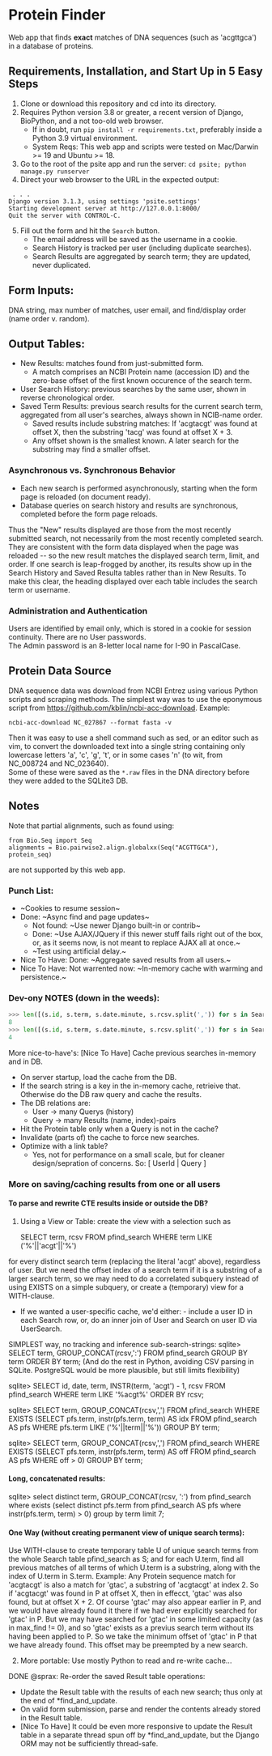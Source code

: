 # Protein Finder

Web app that finds **exact** matches of DNA sequences (such as 'acgttgca') in a database of proteins.

## Requirements, Installation, and Start Up in 5 Easy Steps

1. Clone or download this repository and cd into its directory.
2. Requires Python version 3.8 or greater, a recent version of Django, BioPython, and a not too-old web browser.
    - If in doubt, run `pip install -r requirements.txt`, preferably inside a Python 3.9 virtual environment.
    - System Reqs: This web app and scripts were tested on Mac/Darwin >= 19 and Ubuntu >= 18. 
3. Go to the root of the psite app and run the server: `cd psite; python manage.py runserver`
4. Direct your web browser to the URL in the expected output:
```shell
 . . .
Django version 3.1.3, using settings 'psite.settings'
Starting development server at http://127.0.0.1:8000/
Quit the server with CONTROL-C.
```
5. Fill out the form and hit the `Search` button.  
    - The email address will be saved as the username in a cookie.
    - Search History is tracked per user (including duplicate searches).
    - Search Results are aggregated by search term; they are updated, never duplicated.
    
## Form Inputs:
DNA string, max number of matches, user email, and find/display order (name order v. random).

## Output Tables:
- New Results: matches found from just-submitted form.  
    - A match comprises an NCBI Protein name (accession ID) and the zero-base offset of the first known occurence of the search term.
- User Search History: previous searches by the same user, shown in reverse chronological order.
- Saved Term Results: previous search results for the current search term, aggregated from all user's searches, always shown in NCIB-name order.
    - Saved results include substring matches: If 'acgtacgt' was found at offset X, then the substring 'tacg' was found at offset X + 3.
    - Any offset shown is the smallest known.  A later search for the substring may find a smaller offset.

### Asynchronous vs. Synchronous Behavior

- Each new search is performed asynchronously, starting when the form page is reloaded (on document ready).
- Database queries on search history and results are synchronous, completed before the form page reloads.

Thus the "New" results displayed are those from the most recently submitted search, not necessarily from the most recently completed search.
They are consistent with the form data displayed when the page was reloaded -- so the new result matches the displayed search term, limit, and order.
If one search is leap-frogged by another, its results show up in the Search History and Saved Resulta tables rather than in New Results.
To make this clear, the heading displayed over each table includes the search term or username.

### Administration and Authentication

Users are identified by email only, which is stored in a cookie for session continuity.
There are no User passwords.  
The Admin password is an 8-letter local name for I-90 in PascalCase.

## Protein Data Source

DNA sequence data was download from NCBI Entrez using various Python scripts and scraping methods.
The simplest way was to use the eponymous script from https://github.com/kblin/ncbi-acc-download.
Example:

```shell
ncbi-acc-download NC_027867 --format fasta -v
```
Then it was easy to use a shell command such as sed, or an editor such as vim,
to convert the downloaded text into a single string containing only lowercase
letters 'a', 'c', 'g', 't', or in some cases 'n' (to wit, from NC_008724 and
NC_023640).  
Some of these were saved as the `*.raw` files in the DNA directory 
before they were added to the SQLite3 DB.

## Notes

Note that partial alignments, such as found using:

    from Bio.Seq import Seq
    alignments = Bio.pairwise2.align.globalxx(Seq("ACGTTGCA"), protein_seq)

are not supported by this web app.

### Punch List:

- ~Cookies to resume session~
- Done: ~Async find and page updates~
    - Not found: ~Use newer Django built-in or contrib~
    - Done: ~Use AJAX/JQuery if this newer stuff fails right out of the box, or, as it seems now, is not meant to replace AJAX all at once.~
    - ~Test using artificial delay.~
- Nice To Have: Done: ~Aggregate saved results from all users.~
- Nice To Have: Not warrented now: ~In-memory cache with warming and persistence.~

### Dev-ony NOTES (down in the weeds):

```python
>>> len([(s.id, s.term, s.date.minute, s.rcsv.split(',')) for s in Search.objects.filter(term__contains='gtca').order_by('user').distinct().reverse()])
8
>>> len([(s.id, s.term, s.date.minute, s.rcsv.split(',')) for s in Search.objects.filter(term__contains='ggtca').order_by('user').distinct().reverse()])
4
```

More nice-to-have's: [Nice To Have] Cache previous searches in-memory and in DB.
- On server startup, load the cache from the DB.
- If the search string is a key in the in-memory cache,
    retrieive that.
    Otherwise do the DB raw query and cache the results.
- The DB relations are:
    - User -> many Querys (history)
    - Query -> many Results (name, index)-pairs
- Hit the Protein table only when a Query is not
    in the cache?
- Invalidate (parts of) the cache to force new searches.
- Optimize with a link table?
    - Yes, not for performance on a small scale,
        but for cleaner design/sepration of concerns.
        So: [ UserId | Query ]

### More on saving/caching results from one or all users

#### To parse and rewrite CTE results inside or outside the DB?

1.  Using a View or Table: create the view with a selection such as

    SELECT term, rcsv FROM pfind_search
    WHERE  term LIKE ('%'||'acgt'||'%')

for every distinct search term (replacing the literal 'acgt' above),
regardless of user.  But we need the offset index of a search term
if it is a substring of a larger search term, so we may need to do
a correlated subquery instead of using EXISTS on a simple subquery,
or create a (temporary) view for a WITH-clause.

* If we wanted a user-specific cache, we'd either:
        - include a user ID in each Search row, or,
        do an inner join of User and Search on user ID
        via UserSearch.

SIMPLEST way, no tracking and inference sub-search-strings:
sqlite> SELECT term, GROUP_CONCAT(rcsv,':') FROM pfind_search GROUP BY
        term ORDER BY term;
(And do the rest in Python, avoiding CSV parsing in SQLite.
PostgreSQL would be more plausible, but still limits flexibility)

sqlite> SELECT id, date, term, INSTR(term, 'acgt') - 1, rcsv
        FROM pfind_search
        WHERE term LIKE '%acgt%'
        ORDER BY rcsv;

sqlite> SELECT term, GROUP_CONCAT(rcsv,',') FROM pfind_search WHERE
        EXISTS (SELECT pfs.term, instr(pfs.term, term) AS idx FROM
        pfind_search AS pfs WHERE pfs.term LIKE ('%'||term||'%'))
        GROUP BY term;

sqlite> SELECT term, GROUP_CONCAT(rcsv,',') FROM pfind_search WHERE
        EXISTS (SELECT pfs.term, instr(pfs.term, term) AS off FROM
        pfind_search AS pfs WHERE off > 0) GROUP BY term;

#### Long, concatenated results:
sqlite> select distinct term, GROUP_CONCAT(rcsv, ':') from pfind_search
        where exists (select distinct pfs.term from pfind_search AS pfs
        where instr(pfs.term, term) > 0) group by term limit 7;

#### One Way (without creating permanent view of unique search terms):
Use WITH-clause to create temporary table U of unique search terms
from the whole Search table pfind_search as S;
and for each U.term, find all previous matches of all terms of which
U.term is a substring, along with the index of U.term in S.term.
Example: Any Protein sequence match for 'acgtacgt' is also a match
for 'gtac', a substring of 'acgtacgt' at index 2.  So if 'acgtacgt'
was found in P at offset X, then in effecct, 'gtac' was also found,
but at offset X + 2.  Of course 'gtac' may also appear earlier in P,
and we would have already found it there if we had ever explicitly
searched for 'gtac' in P.  But we may have searched for 'gtac' in
some limited capacity (as in max_find != 0), and so 'gtac' exists
as a previus search term without its having been applied to P.
So we take the minimum offset of 'gtac' in P that we have already
found.  This offset may be preempted by a new search.

2. More portable: Use mostly Python to read and re-write cache...

DONE @sprax: Re-order the saved Result table operations:
- Update the Result table with the results of each new search;
    thus only at the end of *find_and_update.
- On valid form submission, parse and render the contents
    already stored in the Result table.
- [Nice To Have] It could be even more responsive to update the
    Result table in a separate thread spun off by *find_and_update,
    but the Django ORM may not be sufficiently thread-safe.
